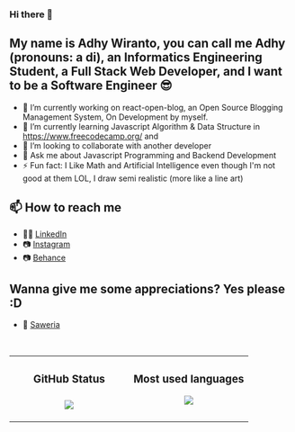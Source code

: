 ### Hi there 👋

## My name is Adhy Wiranto, you can call me Adhy (pronouns: a di), an Informatics Engineering Student, a Full Stack Web Developer, and I want to be a Software Engineer 😎
- 🔭 I’m currently working on react-open-blog, an Open Source Blogging Management System, On Development by myself.
- 🌱 I’m currently learning Javascript Algorithm & Data Structure in https://www.freecodecamp.org/ and 
- 👯 I’m looking to collaborate with another developer
- 💬 Ask me about Javascript Programming and Backend Development
- ⚡ Fun fact: I Like Math and Artificial Intelligence even though I'm not good at them LOL, I draw semi realistic (more like a line art)

## 📫 How to reach me
- 👩‍💻 [LinkedIn](https://www.linkedin.com/in/adhy-wiranto-665882155/)
- 📷 [Instagram](https://www.instagram.com/wanindemilien/)
- 📷 [Behance](https://www.behance.net/skuukzkylxixsxa)

## Wanna give me some appreciations? Yes please :D
- 💸 [Saweria](https://saweria.co/adhywiranto44)

<br>

<table>
   <td width="50%" valign="top">
    <h3 align="center"> GitHub Status<h3>
    <p align="center">
      <img src="https://github-readme-stats.vercel.app/api?username=AdhyWiranto44&theme=algolia&column=7&no-frame=true" />
    </p>
   </td>
   <td width="50%" valign="top">
    <h3 align="center"> Most used languages</h3>
     <p align="center">
      <img src="https://github-readme-stats.vercel.app/api/top-langs/?username=AdhyWiranto44&theme=outrun&column=7&no-frame=true"/>
     </p>
  </td>
</table>
